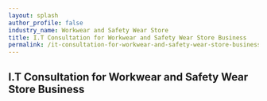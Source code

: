 ```yaml
---
layout: splash 
author_profile: false 
industry_name: Workwear and Safety Wear Store
title: I.T Consultation for Workwear and Safety Wear Store Business
permalink: /it-consultation-for-workwear-and-safety-wear-store-business
---
```


## I.T Consultation for Workwear and Safety Wear Store Business